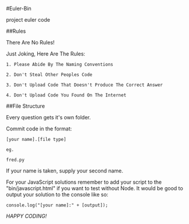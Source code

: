 #Euler-Bin

project euler code

##Rules

There Are No Rules!
    

Just Joking, Here Are The Rules:

    1. Please Abide By The Naming Conventions
    
    2. Don't Steal Other Peoples Code
    
    3. Don't Upload Code That Doesn't Produce The Correct Answer
    
    4. Don't Upload Code You Found On The Internet

##File Structure
    
Every question gets it's own folder.

Commit code in the format:

    [your name].[file type]
    
    eg.
    
    fred.py

If your name is taken, supply your second name.

For your JavaScript solutions remember to add your script to the "bin/javascript.html" if you want to test without Node. It would be good to output your solution to the console like so:

	console.log("[your name]:" + [output]);
  
*HAPPY CODING!*

